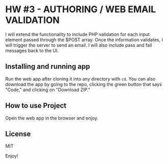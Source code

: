 # HW #3 - AUTHORING / WEB EMAIL VALIDATION

I will extend the functionality to include PHP validation for each input element passed through the $POST array. Once the information validates, I will trigger the server to send an email. I will also include pass and fail messages back to the UI.

## Installing and running app

Run the web app after cloning it into any directory with `cd`. You can also download the app by going to the repo, clicking the green button that says "Code," and clicking on "Download ZIP."

## How to use Project

Open the web app in the browser and enjoy.

## License

MIT

Enjoy!
